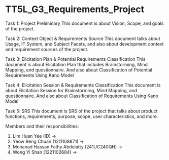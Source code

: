 # TT5L_G3_Requirements_Project
Task 1: Project Preliminary 
This document is about Vision, Scope, and goals of the project.


Task 2: Context Object & Requirements Source
This document talks about Usage, IT System, and Subject Facets, and also about development context and requirement sources of the project.


Task 3: Elicitation Plan & Potential Requirements Classification
This document is about Elicitation Plan that includes Brainstorming, Mind Mapping, and questionnaire. And also about Classification of Potential Requirements Using Kano Model


Task 4: Elicitation Session & Requirements Classification
This document is about Elicitation Session for Brainstorming, Mind Mapping, and questionnaire. And also about Classification of Requirements Using Kano Model 


Task 5: SRS
This document is SRS of the project that talks about product functions, requirements, purpose, scope, user characteristics, and more.

Members and their responsibilities:
1) Lim Huan Yee (ID) ->
2) Yeow Beng Chuan (1211108871) ->
3) Mohanad Hassan Fathy Abdelatty (241UC240QH) ->
4) Wong Yi Shan (1221102684) ->
